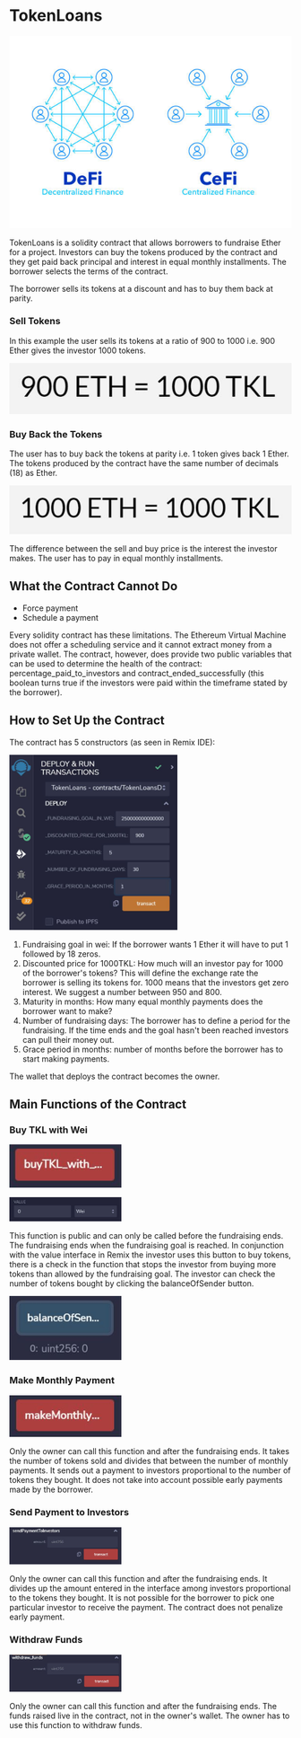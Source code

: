 # TokenLoans

<p align='center'> <img src='images/decentralized_finance.jpg'></p>

TokenLoans is a solidity contract that allows borrowers to fundraise Ether for a project. Investors can buy the tokens produced by the contract and they get paid back principal and interest in equal monthly installments. The borrower selects the terms of the contract.

The borrower sells its tokens at a discount and has to buy them back at parity. 

### Sell Tokens

In this example the user sells its tokens at a ratio of 900 to 1000 i.e. 900 Ether gives the investor 1000 tokens. 

<p align='left'> <img src='images/discounted_rate.JPG'></p>

### Buy Back the Tokens

The user has to buy back the tokens at parity i.e. 1 token gives back 1 Ether. The tokens produced by the contract have the same number of decimals (18) as Ether.
<p align='left'> <img src='images/parity_rate.JPG'></p>

The difference between the sell and buy price is the interest the investor makes. The user has to pay in equal monthly installments. 

## What the Contract Cannot Do

* Force payment
* Schedule a payment 

Every solidity contract has these limitations. The Ethereum Virtual Machine does not offer a scheduling service and it cannot extract money from a private wallet. The contract, however, does provide two public variables that can be used to determine the health of the contract: percentage_paid_to_investors and contract_ended_successfully (this boolean turns true if the investors were paid within the timeframe stated by the borrower).

## How to Set Up the Contract

The contract has 5 constructors (as seen in Remix IDE):

<p align='left'> <img src='images/constructors.JPG' width="300"></p>

1) Fundraising goal in wei: If the borrower wants 1 Ether it will have to put 1 followed by 18 zeros. 
2) Discounted price for 1000TKL: How much will an investor pay for 1000 of the borrower's tokens? This will define the exchange rate the borrower is selling its tokens for. 1000 means that the investors get zero interest. We suggest a number between 950 and 800.
3) Maturity in months: How many equal monthly payments does the borrower want to make?
4) Number of fundraising days: The borrower has to define a period for the fundraising. If the time ends and the goal hasn't been reached investors can pull their money out. 
5) Grace period in months: number of months before the borrower has to start making payments. 

The wallet that deploys the contract becomes the owner.

## Main Functions of the Contract

### Buy TKL with Wei
<p align='left'> <img src='images/buy_tkl.JPG' width="200"></p>
<p align='left'> <img src='images/value.JPG' width="200"></p>

This function is public and can only be called before the fundraising ends. The fundraising ends when the fundraising goal is reached. In conjunction with the value interface in Remix the investor uses this button to buy tokens, there is a check in the function that stops the investor from buying more tokens than allowed by the fundraising goal. The investor can check the number of tokens bought by clicking the balanceOfSender button. 

<p align='left'> <img src='images/balance_of_sender.JPG' width="200"></p>

### Make Monthly Payment

<p align='left'> <img src='images/make_monthly_payment.JPG' width="200"></p>

Only the owner can call this function and after the fundraising ends. It takes the number of tokens sold and divides that between the number of monthly payments. It sends out a payment to investors proportional to the number of tokens they bought. It does not take into account possible early payments made by the borrower. 

### Send Payment to Investors

<p align='left'> <img src='images/send_payment.JPG' width="200"></p>

Only the owner can call this function and after the fundraising ends. It divides up the amount entered in the interface among investors proportional to the tokens they bought. It is not possible for the borrower to pick one particular investor to receive the payment. The contract does not penalize early payment. 

### Withdraw Funds

<p align='left'> <img src='images/withdraw_funds.JPG' width="200"></p>

Only the owner can call this function and after the fundraising ends. The funds raised live in the contract, not in the owner's wallet. The owner has to use this function to withdraw funds.














